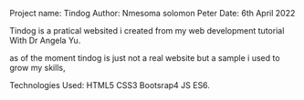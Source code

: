 Project name: Tindog
Author: Nmesoma solomon Peter
Date: 6th April 2022



Tindog is a pratical websited i created from my web development tutorial With Dr Angela Yu.

as of the moment tindog is just not a real website but a sample i used to grow my skills,


Technologies Used:
HTML5
CSS3
Bootsrap4
JS ES6.
